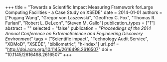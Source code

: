 +++
title = "Towards a Scientific Impact Measuring Framework forLarge Computing Facilities - a Case Study on XSEDE"
date = 2014-01-01
authors = ["Fugang Wang", "Gregor von Laszewski", "Geoffrey C. Fox", "Thomas R. Furlani", "Robert L. DeLeon", "Steven M. Gallo"]
publication_types = ["1"]
abstract = ""
selected = "false"
publication = "*Proceedings of the 2014 Annual Conference on ExtremeScience and Engineering Discovery Environment*"
tags = ["Scientific impact", "Technology Audit Service", "XDMoD", "XSEDE", "bibliometric", "h-index"]
url_pdf = "http://doi.acm.org/10.1145/2616498.2616507"
doi = "10.1145/2616498.2616507"
+++

